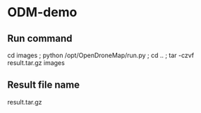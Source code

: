 # ODM-demo

## Run command
cd images ; python /opt/OpenDroneMap/run.py ; cd .. ; tar -czvf result.tar.gz images

## Result file name
result.tar.gz
